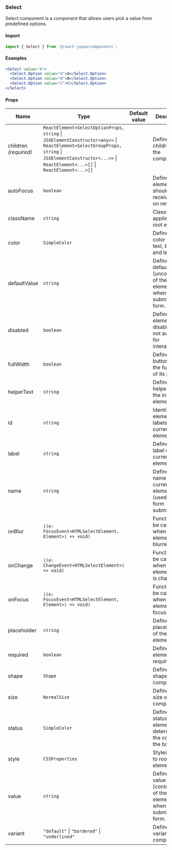 ### Select

Select component is a component that allows users pick a value from predefined options.

#### Import

```jsx
import { Select } from '@react-jopau/components';
```

#### Examples

```jsx
<Select value="A">
  <Select.Option value="A">A</Select.Option>
  <Select.Option value="B">B</Select.Option>
  <Select.Option value="C">C</Select.Option>
</Select>
```

#### Props

| Name                  | Type                                                                                                                                                                                                    | Default value | Description                                                                                   |
| --------------------- | ------------------------------------------------------------------------------------------------------------------------------------------------------------------------------------------------------- | ------------- | --------------------------------------------------------------------------------------------- |
| children _(required)_ | `ReactElement<SelectOptionProps, string` \| `JSXElementConstructor<any>>` \| `ReactElement<SelectGroupProps, string` \| `JSXElementConstructor<...>>` \| `ReactElement<...>[]` \| `ReactElement<...>[]` |               | Defines the children of the component.                                                        |
| autoFocus             | `boolean`                                                                                                                                                                                               |               | Defines the element should receive focus on render.                                           |
| className             | `string`                                                                                                                                                                                                |               | Classnames applied to root element                                                            |
| color                 | `SimpleColor`                                                                                                                                                                                           |               | Defines the color of input text, border and label.                                            |
| defaultValue          | `string`                                                                                                                                                                                                |               | Defines the default value (uncontrolled) of the current element, used when submitting a form. |
| disabled              | `boolean`                                                                                                                                                                                               |               | Defines if the element is disabled and not available for interaction.                         |
| fullWidth             | `boolean`                                                                                                                                                                                               |               | Defines if the button takes the full width of its parent.                                     |
| helperText            | `string`                                                                                                                                                                                                |               | Defines the helper text of the input element.                                                 |
| id                    | `string`                                                                                                                                                                                                |               | Identifies the element that labels the current element.                                       |
| label                 | `string`                                                                                                                                                                                                |               | Defines the label of the current element.                                                     |
| name                  | `string`                                                                                                                                                                                                |               | Define the name for the current element (used for form submission).                           |
| onBlur                | `((e: FocusEvent<HTMLSelectElement, Element>) => void)`                                                                                                                                                 |               | Function to be called when the element is blurred.                                            |
| onChange              | `((e: ChangeEvent<HTMLSelectElement>) => void)`                                                                                                                                                         |               | Function to be called when the element value is changed.                                      |
| onFocus               | `((e: FocusEvent<HTMLSelectElement, Element>) => void)`                                                                                                                                                 |               | Function to be called when the element is focused.                                            |
| placeholder           | `string`                                                                                                                                                                                                |               | Defines the placeholder of the input element.                                                 |
| required              | `boolean`                                                                                                                                                                                               |               | Defines if the element is required.                                                           |
| shape                 | `Shape`                                                                                                                                                                                                 |               | Defines the shape of the component.                                                           |
| size                  | `NormalSize`                                                                                                                                                                                            |               | Defines the size of the component.                                                            |
| status                | `SimpleColor`                                                                                                                                                                                           |               | Defines the status of the element and determines the color of the border.                     |
| style                 | `CSSProperties`                                                                                                                                                                                         |               | Styles applied to root element                                                                |
| value                 | `string`                                                                                                                                                                                                |               | Defines the value (controlled) of the current element, used when submitting a form.           |
| variant               | `"default"` \| `"bordered"` \| `"underlined"`                                                                                                                                                           |               | Defines the variant of the component.                                                         |
